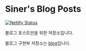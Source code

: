 # Siner's Blog Posts

[![Netlify Status](https://api.netlify.com/api/v1/badges/f60f58c8-8f7e-4f65-a240-340532274f06/deploy-status)](https://app.netlify.com/sites/inspiring-rosalind-a266d0/deploys)

블로그 포스트만을 위한 저장소입니다.

블로그 구현부 저장소는 [blog](https://github.com/siner308/blog)입니다.
